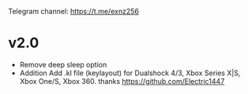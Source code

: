 Telegram channel:
https://t.me/exnz256

# v2.0

- Remove deep sleep option
- Addition Add .kl file (keylayout) for Dualshock 4/3, Xbox Series X|S, Xbox One/S, Xbox 360. thanks https://github.com/Electric1447